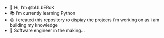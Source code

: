 - 👋 Hi, I’m @bULbERoK
- 📚 I’m currently learning Python
- 😊 I created this repository to display the projects I'm working on as I am building my knowledge 
- 🎯 Software engineer in the making...

<!---
bULbERoK/bULbERoK is a ✨ special ✨ repository because its `README.md` (this file) appears on your GitHub profile.
You can click the Preview link to take a look at your changes.
--->
